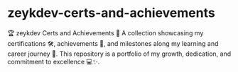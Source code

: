 # zeykdev-certs-and-achievements
🏆 zeykdev Certs and Achievements 📜 A collection showcasing my certifications 🛠️, achievements 🌟, and milestones along my learning and career journey 🚀. This repository is a portfolio of my growth, dedication, and commitment to excellence 💻✨.
